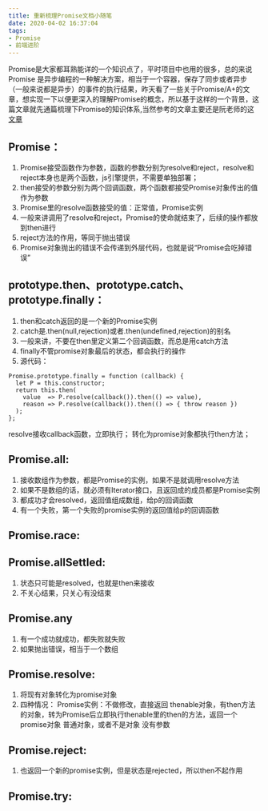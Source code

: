 ```yaml
---
title: 重新梳理Promise文档小随笔
date: 2020-04-02 16:37:04
tags: 
- Promise
- 前端进阶
---
```


Promise是大家都耳熟能详的一个知识点了，平时项目中也用的很多，总的来说Promise 是异步编程的一种解决方案，相当于一个容器，保存了同步或者异步（一般来说都是异步）的事件的执行结果，昨天看了一些关于Promise/A+的文章，想实现一下以便更深入的理解Promise的概念，所以基于这样的一个背景，这篇文章就先通篇梳理下Promise的知识体系,当然参考的文章主要还是阮老师的这[文章](https://es6.ruanyifeng.com/#docs/promise)

<!--more-->

## Promise：
1. Promise接受函数作为参数，函数的参数分别为resolve和reject，resolve和reject本身也是两个函数，js引擎提供，不需要单独部署；
2. then接受的参数分别为两个回调函数，两个函数都接受Promise对象传出的值作为参数
3. Promise里的resolve函数接受的值：正常值，Promise实例
4. 一般来讲调用了resolve和reject，Promise的使命就结束了，后续的操作都放到then进行
5. reject方法的作用，等同于抛出错误
6. Promise对象抛出的错误不会传递到外层代码，也就是说“Promise会吃掉错误”

## prototype.then、prototype.catch、prototype.finally：
1. then和catch返回的是一个新的Promise实例
2. catch是.then(null,rejection)或者.then(undefined,rejection)的别名
3. 一般来讲，不要在then里定义第二个回调函数，而总是用catch方法
4. finally不管promise对象最后的状态，都会执行的操作
5. 源代码：
```
Promise.prototype.finally = function (callback) {
  let P = this.constructor;
  return this.then(
    value  => P.resolve(callback()).then(() => value),
    reason => P.resolve(callback()).then(() => { throw reason })
  );
};
```
resolve接收callback函数，立即执行； 转化为promise对象都执行then方法；

## Promise.all:
1. 接收数组作为参数，都是Promise的实例，如果不是就调用resolve方法
2. 如果不是数组的话，就必须有Iterator接口，且返回成的成员都是Promise实例
3. 都成功才会resolved，返回值组成数组，给p的回调函数
4. 有一个失败，第一个失败的promise实例的返回值给p的回调函数

## Promise.race:

## Promise.allSettled:
1. 状态只可能是resolved，也就是then来接收
2. 不关心结果，只关心有没结束

## Promise.any
1. 有一个成功就成功，都失败就失败
2. 如果抛出错误，相当于一个数组

## Promise.resolve:
1. 将现有对象转化为promise对象
2. 四种情况：
    Promise实例：不做修改，直接返回
    thenable对象，有then方法的对象，转为Promise后立即执行thenable里的then的方法，返回一个promise对象
    普通对象，或者不是对象
    没有参数

## Promise.reject:
1. 也返回一个新的promise实例，但是状态是rejected，所以then不起作用

## Promise.try:
